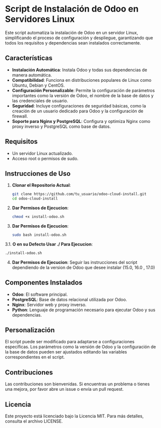 # Script de Instalación de Odoo en Servidores Linux

Este script automatiza la instalación de Odoo en un servidor Linux, simplificando el proceso de configuración y despliegue, garantizando que todos los requisitos y dependencias sean instalados correctamente.

## Características

- **Instalación Automática**: Instala Odoo y todas sus dependencias de manera automática.
- **Compatibilidad**: Funciona en distribuciones populares de Linux como Ubuntu, Debian y CentOS.
- **Configuración Personalizable**: Permite la configuración de parámetros importantes como la versión de Odoo, el nombre de la base de datos y las credenciales de usuario.
- **Seguridad**: Incluye configuraciones de seguridad básicas, como la creación de un usuario dedicado para Odoo y la configuración de firewall.
- **Soporte para Nginx y PostgreSQL**: Configura y optimiza Nginx como proxy inverso y PostgreSQL como base de datos.

## Requisitos

- Un servidor Linux actualizado.
- Acceso root o permisos de sudo.

## Instrucciones de Uso

1. **Clonar el Repositorio Actual**:
   ```bash
   git clone https://github.com/tu_usuario/odoo-cloud-install.git
   cd odoo-cloud-install
   
2. **Dar Permisos de Ejecucion**:
   ```bash
   chmod +x install-odoo.sh
   
3. **Dar Permisos de Ejecucion**:
   ```bash
   sudo bash install-odoo.sh

3.1. **O en su Defecto Usar ./ Para Ejecucion**:
   ```bash
   ./install-odoo.sh
   ```

4. **Dar Permisos de Ejecucion**: Seguir las instrucciones del script dependiendo de la version de Odoo que desee instalar (15.0, 16.0 , 17.0)

## Componentes Instalados

- **Odoo**: El software principal.
- **PostgreSQL**: Base de datos relacional utilizada por Odoo.
- **Nginx**: Servidor web y proxy inverso.
- **Python**: Lenguaje de programación necesario para ejecutar Odoo y sus dependencias.

## Personalización

El script puede ser modificado para adaptarse a configuraciones específicas. Los parámetros como la versión de Odoo y la configuración de la base de datos pueden ser ajustados editando las variables correspondientes en el script.

## Contribuciones

Las contribuciones son bienvenidas. Si encuentras un problema o tienes una mejora, por favor abre un issue o envía un pull request.

## Licencia

Este proyecto está licenciado bajo la Licencia MIT. Para más detalles, consulta el archivo LICENSE.
